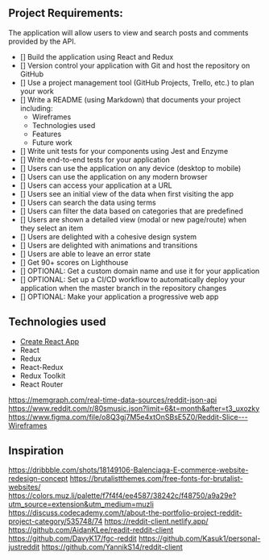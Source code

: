 ## Project Requirements:
The application will allow users to view and search posts and comments provided by the API.

- [] Build the application using React and Redux
- [] Version control your application with Git and host the repository on GitHub
- [] Use a project management tool (GitHub Projects, Trello, etc.) to plan your work
- [] Write a README (using Markdown) that documents your project including:
    - Wireframes
    - Technologies used
    - Features
    - Future work
- [] Write unit tests for your components using Jest and Enzyme
- [] Write end-to-end tests for your application
- [] Users can use the application on any device (desktop to mobile)
- [] Users can use the application on any modern browser
- [] Users can access your application at a URL
- [] Users see an initial view of the data when first visiting the app
- [] Users can search the data using terms
- [] Users can filter the data based on categories that are predefined
- [] Users are shown a detailed view (modal or new page/route) when they select an item
- [] Users are delighted with a cohesive design system
- [] Users are delighted with animations and transitions
- [] Users are able to leave an error state
- [] Get 90+ scores on Lighthouse
- [] OPTIONAL: Get a custom domain name and use it for your application
- [] OPTIONAL: Set up a CI/CD workflow to automatically deploy your application when the master branch in the repository changes
- [] OPTIONAL: Make your application a progressive web app

## Technologies used
- [Create React App](https://create-react-app.dev/)
- React
- Redux
- React-Redux
- Redux Toolkit
- React Router

https://memgraph.com/real-time-data-sources/reddit-json-api
https://www.reddit.com/r/80smusic.json?limit=6&t=month&after=t3_uxozky
https://www.figma.com/file/o8Q3gj7M5e4xtOnSBsE5Z0/Reddit-Slice---Wireframes

## Inspiration
https://dribbble.com/shots/18149106-Balenciaga-E-commerce-website-redesign-concept
https://brutalistthemes.com/free-fonts-for-brutalist-websites/
https://colors.muz.li/palette/f7f4f4/ee4587/38242c/f48750/a9a29e?utm_source=extension&utm_medium=muzli
https://discuss.codecademy.com/t/about-the-portfolio-project-reddit-project-category/535748/74
https://reddit-client.netlify.app/
https://github.com/AidanKLee/readit-reddit-client
https://github.com/DavyK17/fgc-reddit
https://github.com/Kasuk1/personal-justreddit
https://github.com/YannikS14/reddit-client
